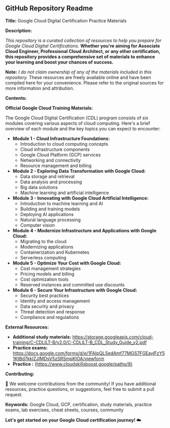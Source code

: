 ## **GitHub Repository Readme**

**Title:** Google Cloud Digital Certification Practice Materials

**Description:**

*This repository is a curated collection of resources to help you prepare for Google Cloud Digital Certifications.* **Whether you're aiming for Associate Cloud Engineer, Professional Cloud Architect, or any other certification, this repository provides a comprehensive set of materials to enhance your learning and boost your chances of success.**

**Note:** *I do not claim ownership of any of the materials included in this repository.* These resources are freely available online and have been compiled here for your convenience. Please refer to the original sources for more information and attribution.

**Contents:**

**Official Google Cloud Training Materials:**

The Google Cloud Digital Certification (CDL) program consists of six modules covering various aspects of cloud computing. Here's a brief overview of each module and the key topics you can expect to encounter:

* **Module 1 - Cloud Infrastructure Foundations:**
  * Introduction to cloud computing concepts
  * Cloud infrastructure components
  * Google Cloud Platform (GCP) services
  * Networking and connectivity
  * Resource management and billing
* **Module 2 - Exploring Data Transformation with Google Cloud:**
  * Data storage and retrieval
  * Data analysis and processing
  * Big data solutions
  * Machine learning and artificial intelligence
* **Module 3 - Innovating with Google Cloud Artificial Intelligence:**
  * Introduction to machine learning and AI
  * Building and training models
  * Deploying AI applications
  * Natural language processing
  * Computer vision
* **Module 4 - Modernize Infrastructure and Applications with Google Cloud:**
  * Migrating to the cloud
  * Modernizing applications
  * Containerization and Kubernetes
  * Serverless computing
* **Module 5 - Optimize Your Cost with Google Cloud:**
  * Cost management strategies
  * Pricing models and billing
  * Cost optimization tools
  * Reserved instances and committed use discounts
* **Module 6 - Secure Your Infrastructure with Google Cloud:**
  * Security best practices
  * Identity and access management
  * Data security and privacy
  * Threat detection and response
  * Compliance and regulations

**External Resources:**

* **Additional study materials:** https://storage.googleapis.com/cloud-training/C-CDLILT-B/v2.0/C-CDLILT-B_CDL_Study_Guide_v2.pdf
* **Practice exams:** https://docs.google.com/forms/d/e/1FAIpQLSedAmf77MGS7FGEaylFzY51KtBd7kkIZJIMDsV5zSRSmpKIOA/viewform
* **Practice :** {https://www.cloudskillsboost.google/paths/9}


**Contributing:**

**🙌** We welcome contributions from the community! If you have additional resources, practice questions, or suggestions, feel free to submit a pull request.


**Keywords:** Google Cloud, GCP, certification, study materials, practice exams, lab exercises, cheat sheets, courses, community

**Let's get started on your Google Cloud certification journey! ☁️**

